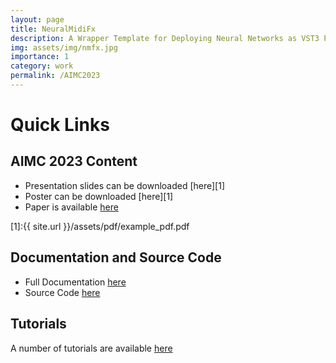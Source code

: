 ```yaml
---
layout: page
title: NeuralMidiFx
description: A Wrapper Template for Deploying Neural Networks as VST3 Plugins
img: assets/img/nmfx.jpg
importance: 1
category: work
permalink: /AIMC2023
---
```


# Quick Links

## AIMC 2023 Content

- Presentation slides can be downloaded [here][1]
- Poster can be downloaded [here][1]
- Paper is available [here](https://aimc2023.pubpub.org/pub/givwzz98/draft?access=mxqkwrij)
  
[1]:{{ site.url }}/assets/pdf/example_pdf.pdf


## Documentation and Source Code

- Full Documentation [here](neuralmidifx.github.io)
- Source Code [here](https://github.com/behzadhaki/NeuralMidiFXPlugin)

## Tutorials

A number of tutorials are available [here](neuralmidifx.github.io/tutorials)
